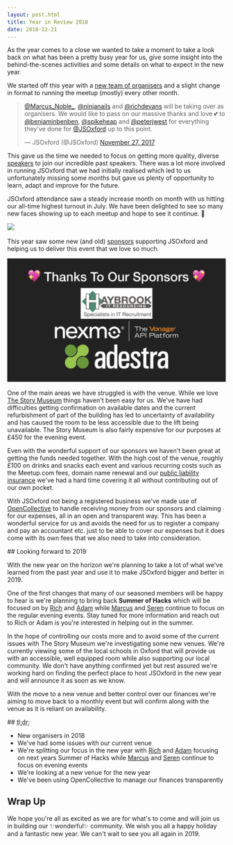 ```yaml
---
layout: post.html
title: Year in Review 2018
date: 2018-12-21
---
```


As the year comes to a close we wanted to take a moment to take a look back on what has been a pretty busy year for us, give some insight into the behind-the-scenes activities and some details on what to expect in the new year.

We started off this year with a [new team of organisers](https://twitter.com/JSOxford/status/935082370683822080) and a slight change in format to running the meetup (mostly) every other month.

<blockquote class="twitter-tweet" data-conversation="none" data-dnt="true"><p lang="en" dir="ltr"><a href="https://twitter.com/Marcus_Noble_?ref_src=twsrc%5Etfw">@Marcus_Noble_</a>, <a href="https://twitter.com/ninjanails?ref_src=twsrc%5Etfw">@ninjanails</a> and <a href="https://twitter.com/richdevans?ref_src=twsrc%5Etfw">@richdevans</a> will be taking over as organisers. We would like to pass on our massive thanks and love 💕 to <a href="https://twitter.com/benjaminbenben?ref_src=twsrc%5Etfw">@benjaminbenben</a>, <a href="https://twitter.com/spikeheap?ref_src=twsrc%5Etfw">@spikeheap</a> and <a href="https://twitter.com/peterjwest?ref_src=twsrc%5Etfw">@peterjwest</a> for everything they&#39;ve done for <a href="https://twitter.com/JSOxford?ref_src=twsrc%5Etfw">@JSOxford</a> up to this point.</p>&mdash; JSOxford (@JSOxford) <a href="https://twitter.com/JSOxford/status/935082370683822080?ref_src=twsrc%5Etfw">November 27, 2017</a></blockquote> <script async src="https://platform.twitter.com/widgets.js" charset="utf-8"></script>

This gave us the time we needed to focus on getting more quality, diverse [speakers](/speakers/) to join our incredible past speakers. There was a lot more involved in running JSOxford that we had initially realised which led to us unfortunately missing some months but gave us plenty of opportunity to learn, adapt and improve for the future.

JSOxford attendance saw a steady increase month on month with us hitting our all-time highest turnout in July. We have been delighted to see so many new faces showing up to each meetup and hope to see it continue. 💖

![](https://pbs.twimg.com/media/DYVRLYTWkAAhoQZ.jpg:small)

This year saw some new (and old) [sponsors](/sponsors/) supporting JSOxford and helping us to deliver this event that we love so much.

![](/images/JSOxford-July-Sponsors.001.jpeg)

One of the main areas we have struggled is with the venue. While we love [The Story Museum](https://www.storymuseum.org.uk/) things haven't been easy for us. We've have had difficulties getting confirmation on available dates and the current refurbishment of part of the building has led to uncertainty of availability and has caused the room to be less accessible due to the lift being unavailable. The Story Museum is also fairly expensive for our purposes at £450 for the evening event.

Even with the wonderful support of our sponsors we haven't been great at getting the funds needed together. With the high cost of the venue, roughly £100 on drinks and snacks each event and various recurring costs such as the Meetup.com fees, domain name renewal and our [public liability insurance](https://withjack.co.uk) we've had a hard time covering it all without contributing out of our own pocket.

With JSOxford not being a registered business we've made use of [OpenCollective](https://opencollective.com/jsoxford) to handle receiving money from our sponsors and claiming for our expenses, all in an open and transparent way. This has been a wonderful service for us and avoids the need for us to register a company and pay an accountant etc. just to be able to cover our expenses but it does come with its own fees that we also need to take into consideration.

## Looking forward to 2019

With the new year on the horizon we're planning to take a lot of what we've learned from the past year and use it to make JSOxford bigger and better in 2019.

One of the first changes that many of our seasoned members will be happy to hear is we're planning to bring back **Summer of Hacks** which will be focused on by [Rich](https://twitter.com/richdevans) and [Adam](https://twitter.com/BaronVonLeskis) while [Marcus](https://twitter.com/Marcus_Noble_) and [Seren](https://twitter.com/ninjanails) continue to focus on the regular evening events. Stay tuned for more information and reach out to Rich or Adam is you're interested in helping out in the summer.

In the hope of controlling our costs more and to avoid some of the current issues with The Story Museum we're investigating some new venues. We're currently viewing some of the local schools in Oxford that will provide us with an accessible, well equipped room while also supporting our local community. We don't have anything confirmed yet but rest assured we're working hard on finding the perfect place to host JSOxford in the new year and will announce it as soon as we know.

With the move to a new venue and better control over our finances we're aiming to move back to a monthly event but will confirm along with the venue as it is reliant on availability.

## <abbr title="Too long, didn't read">tl;dr;</abbr>

* New organisers in 2018
* We've had some issues with our current venue
* We're splitting our focus in the new year with [Rich](https://twitter.com/richdevans) and [Adam](https://twitter.com/BaronVonLeskis) focusing on next years Summer of Hacks while [Marcus](https://twitter.com/Marcus_Noble_) and [Seren](https://twitter.com/ninjanails) continue to focus on evening events
* We're looking at a new venue for the new year
* We've been using OpenCollective to manage our finances transparently


## Wrap Up

We hope you're all as excited as we are for what's to come and will join us in building our ✨wonderful✨ community. We wish you all a happy holiday and a fantastic new year. We can't wait to see you all again in 2019.
